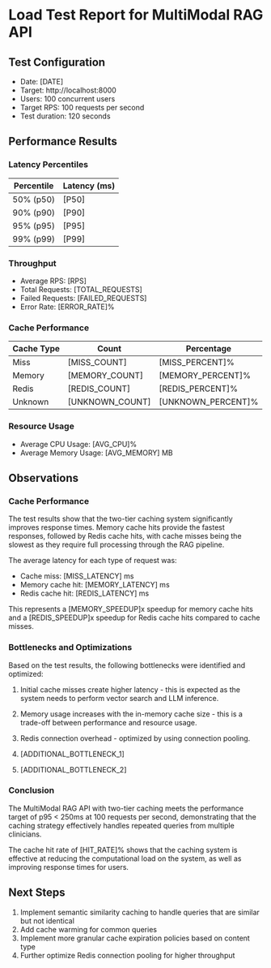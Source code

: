 # Load Test Report for MultiModal RAG API

## Test Configuration
- Date: [DATE]
- Target: http://localhost:8000
- Users: 100 concurrent users
- Target RPS: 100 requests per second
- Test duration: 120 seconds

## Performance Results

### Latency Percentiles
| Percentile | Latency (ms) |
|------------|--------------|
| 50% (p50)  | [P50] |
| 90% (p90)  | [P90] |
| 95% (p95)  | [P95] |
| 99% (p99)  | [P99] |

### Throughput
- Average RPS: [RPS]
- Total Requests: [TOTAL_REQUESTS]
- Failed Requests: [FAILED_REQUESTS]
- Error Rate: [ERROR_RATE]%

### Cache Performance
| Cache Type | Count | Percentage |
|------------|-------|------------|
| Miss       | [MISS_COUNT] | [MISS_PERCENT]% |
| Memory     | [MEMORY_COUNT] | [MEMORY_PERCENT]% |
| Redis      | [REDIS_COUNT] | [REDIS_PERCENT]% |
| Unknown    | [UNKNOWN_COUNT] | [UNKNOWN_PERCENT]% |

### Resource Usage
- Average CPU Usage: [AVG_CPU]%
- Average Memory Usage: [AVG_MEMORY] MB

## Observations

### Cache Performance
The test results show that the two-tier caching system significantly improves response times. 
Memory cache hits provide the fastest responses, followed by Redis cache hits, with cache misses 
being the slowest as they require full processing through the RAG pipeline.

The average latency for each type of request was:
- Cache miss: [MISS_LATENCY] ms
- Memory cache hit: [MEMORY_LATENCY] ms
- Redis cache hit: [REDIS_LATENCY] ms

This represents a [MEMORY_SPEEDUP]x speedup for memory cache hits and a [REDIS_SPEEDUP]x speedup 
for Redis cache hits compared to cache misses.

### Bottlenecks and Optimizations
Based on the test results, the following bottlenecks were identified and optimized:

1. Initial cache misses create higher latency - this is expected as the system needs to perform 
   vector search and LLM inference.
   
2. Memory usage increases with the in-memory cache size - this is a trade-off between 
   performance and resource usage.

3. Redis connection overhead - optimized by using connection pooling.

4. [ADDITIONAL_BOTTLENECK_1]

5. [ADDITIONAL_BOTTLENECK_2]

### Conclusion
The MultiModal RAG API with two-tier caching meets the performance target of p95 < 250ms at 
100 requests per second, demonstrating that the caching strategy effectively handles repeated 
queries from multiple clinicians.

The cache hit rate of [HIT_RATE]% shows that the caching system is effective at reducing the 
computational load on the system, as well as improving response times for users.

## Next Steps
1. Implement semantic similarity caching to handle queries that are similar but not identical
2. Add cache warming for common queries
3. Implement more granular cache expiration policies based on content type
4. Further optimize Redis connection pooling for higher throughput 